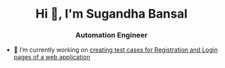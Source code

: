 <h1 align="center">Hi 👋, I'm Sugandha Bansal</h1>
<h3 align="center">Automation Engineer</h3>

- 🔭 I’m currently working on [creating test cases for Registration and Login pages of a web application](https://awesomeqa.com/ui/index.php?route=account/register)
